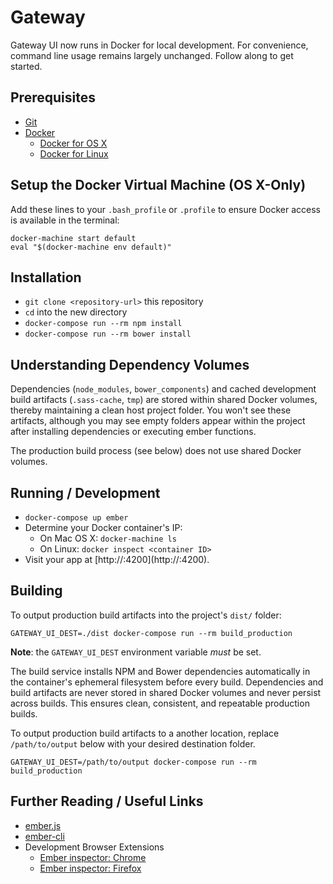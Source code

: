 # Gateway
Gateway UI now runs in Docker for local development.  For convenience, command
line usage remains largely unchanged.  Follow along to get started.


## Prerequisites
* [Git](http://git-scm.com/)
* [Docker](http://docker.com/)
  * [Docker for OS X](https://docs.docker.com/installation/mac/)
  * [Docker for Linux](https://docs.docker.com/installation/)


## Setup the Docker Virtual Machine (OS X-Only)
Add these lines to your `.bash_profile` or `.profile` to ensure Docker access
is available in the terminal:

    docker-machine start default
    eval "$(docker-machine env default)"


## Installation
* `git clone <repository-url>` this repository
* `cd` into the new directory
* `docker-compose run --rm npm install`
* `docker-compose run --rm bower install`


## Understanding Dependency Volumes
Dependencies (`node_modules`, `bower_components`) and cached development build
artifacts (`.sass-cache`, `tmp`) are stored within shared Docker volumes,
thereby maintaining a clean host project folder.  You won't see these artifacts,
although you may see empty folders appear within the project after installing
dependencies or executing ember functions.

The production build process (see below) does not use shared Docker volumes.


## Running / Development
* `docker-compose up ember`
* Determine your Docker container's IP:
  * On Mac OS X:  `docker-machine ls`
  * On Linux:  `docker inspect <container ID>`
* Visit your app at
[http://<docker-machine ip>:4200](http://<docker-machine ip>:4200).


## Building
To output production build artifacts into the project's `dist/` folder:

    GATEWAY_UI_DEST=./dist docker-compose run --rm build_production

**Note**:  the `GATEWAY_UI_DEST` environment variable _must_ be set.

The build service installs NPM and Bower dependencies automatically in the
container's ephemeral filesystem before every build.  Dependencies and build
artifacts are never stored in shared Docker volumes and never persist across
builds.  This ensures clean, consistent, and repeatable production builds.

To output production build artifacts to a another location, replace
`/path/to/output` below with your desired destination folder.

    GATEWAY_UI_DEST=/path/to/output docker-compose run --rm build_production


## Further Reading / Useful Links
* [ember.js](http://emberjs.com/)
* [ember-cli](http://www.ember-cli.com/)
* Development Browser Extensions
  * [Ember inspector:  Chrome](https://chrome.google.com/webstore/detail/ember-inspector/bmdblncegkenkacieihfhpjfppoconhi)
  * [Ember inspector:  Firefox](https://addons.mozilla.org/en-US/firefox/addon/ember-inspector/)
